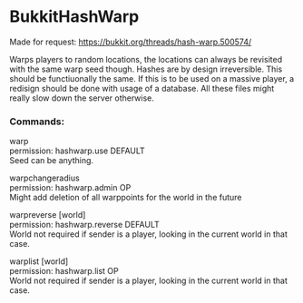 # BukkitHashWarp
 
Made for request:
https://bukkit.org/threads/hash-warp.500574/

Warps players to random locations, the locations can always be revisited with the same warp seed though.
Hashes are by design irreversible. This should be functiuonally the same.
If this is to be used on a massive player, a redisign should be done with usage of a database. All these files might really slow down the server otherwise.

### Commands:
warp <seed>\
permission: hashwarp.use DEFAULT\
Seed can be anything.

warpchangeradius <world> <newradius>\
permission: hashwarp.admin OP\
Might add deletion of all warppoints for the world in the future

warpreverse <X> <Z> [world]\
permission: hashwarp.reverse DEFAULT\
World not required if sender is a player, looking in the current world in that case.

warplist [world]\
permission: hashwarp.list OP\
World not required if sender is a player, looking in the current world in that case.
